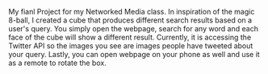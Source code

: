 My fianl Project for my Networked Media class. In inspiration of the magic 8-ball, I created a cube that produces different search results based on a user's query. You simply open the webpage, search for any word and each face of the cube will show a different result. Currently, it is accessing the Twitter API so the images you see are images people have tweeted about your query. Lastly, you can open webpage on your phone as well and use it as a remote to rotate the box.  
